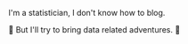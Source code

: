 I'm a statistician, I don't know how to blog.

:construction: But I'll try to bring data related adventures. :construction:

